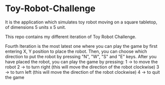 # Toy-Robot-Challenge
It is the application which simulates toy robot moving on a square tabletop,  of dimensions 5 units x 5 unit.

This repo contains my different iteration of Toy Robot Challenge.

Fourth Iteration is the most latest one where you can play the game by first entering X, Y position to place the robot.
Then, you can choose which direction to put the robot by pressing "N", "W", "S" and "E" keys.
After you have placed the robot, you can play the game by pressing:
1 -> to move the robot
2 -> to turn right (this will move the direction of the robot clockwise)
3 -> to turn left (this will move the direction of the robot clockwise)
4 -> to quit the game
